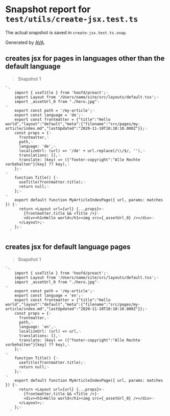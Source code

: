 # Snapshot report for `test/utils/create-jsx.test.ts`

The actual snapshot is saved in `create-jsx.test.ts.snap`.

Generated by [AVA](https://avajs.dev).

## creates jsx for pages in languages other than the default language

> Snapshot 1

    `␊
        import { useTitle } from 'hoofd/preact';␊
        import Layout from '/Users/name/site/src/layouts/default.tsx';␊
        import _assetUrl_0 from "./hero.jpg"␊
    ␊
        export const path = '/my-article';␊
        export const language = 'de';␊
        export const frontmatter = {"title":"Hello world","layout":"default","meta":{"filename":"src/pages/my-article/index.md","lastUpdated":"2020-11-10T10:10:10.000Z"}};␊
        const props = {␊
          frontmatter,␊
          path,␊
          language: 'de',␊
          localizeUrl: (url) => '/de' + url.replace(/\\/$/, ''),␊
          translations: [],␊
          translate: (key) => ({"footer-copyright":"Alle Rechte vorbehalten"}[key] ?? key),␊
        };␊
    ␊
        function Title() {␊
          useTitle(frontmatter.title);␊
          return null;␊
        };␊
    ␊
        export default function MyArticleIndexPage({ url, params: matches }) {␊
          return <Layout url={url} {...props}>␊
            {frontmatter.title && <Title />}␊
            <div><h1>Hello world</h1><img src={_assetUrl_0} /></div>␊
          </Layout>;␊
        };␊
      `

## creates jsx for default language pages

> Snapshot 1

    `␊
        import { useTitle } from 'hoofd/preact';␊
        import Layout from '/Users/name/site/src/layouts/default.tsx';␊
        import _assetUrl_0 from "./hero.jpg"␊
    ␊
        export const path = '/my-article';␊
        export const language = 'en';␊
        export const frontmatter = {"title":"Hello world","layout":"default","meta":{"filename":"src/pages/my-article/index.md","lastUpdated":"2020-11-10T10:10:10.000Z"}};␊
        const props = {␊
          frontmatter,␊
          path,␊
          language: 'en',␊
          localizeUrl: (url) => url,␊
          translations: [],␊
          translate: (key) => ({"footer-copyright":"Alle Rechte vorbehalten"}[key] ?? key),␊
        };␊
    ␊
        function Title() {␊
          useTitle(frontmatter.title);␊
          return null;␊
        };␊
    ␊
        export default function MyArticleIndexPage({ url, params: matches }) {␊
          return <Layout url={url} {...props}>␊
            {frontmatter.title && <Title />}␊
            <div><h1>Hello world</h1><img src={_assetUrl_0} /></div>␊
          </Layout>;␊
        };␊
      `
